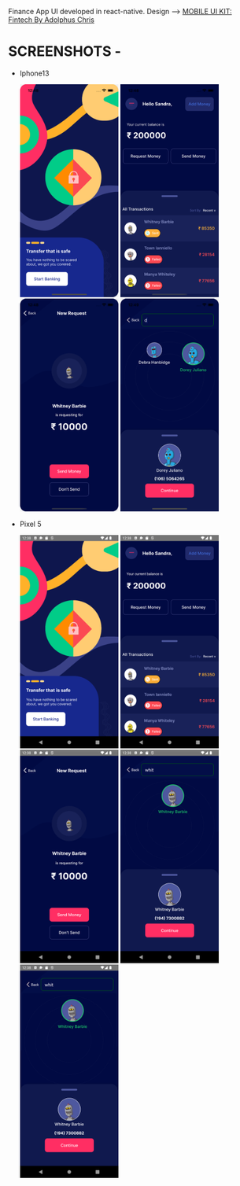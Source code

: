 Finance App UI developed in react-native.
Design --> <a href="https://figma.com/community/file/881800490970218055">MOBILE UI KIT: Fintech By Adolphus Chris</a>

# SCREENSHOTS -

- Iphone13
  <p float="left">
    <img src="./SCREENSHOTS/iphone13/1.png", width="200">
    <img src="./SCREENSHOTS/iphone13/2.png", width="200">
    <img src="./SCREENSHOTS/iphone13/3.png", width="200">
    <img src="./SCREENSHOTS/iphone13/4.png", width="200">
  </p>
- Pixel 5
  <p float="left">
    <img src="./SCREENSHOTS/Pixel/1.png", width="200">
    <img src="./SCREENSHOTS/Pixel/2.png", width="200">
    <img src="./SCREENSHOTS/Pixel/3.png", width="200">
    <img src="./SCREENSHOTS/Pixel/4.png", width="200">
    <img src="./SCREENSHOTS/Pixel/4.png", width="200">
  </p>
